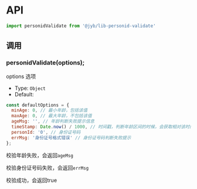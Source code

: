 # API

```javascript
import personidValidate from '@jyb/lib-personid-validate'
```

## 调用

### personidValidate(options);

options 选项
- Type: `Object`
- Default: 

```javascript
const defaultOptions = {
  minAge: 0, // 最小年龄，包括该值
  maxAge: 0, // 最大年龄，不包括该值
  ageMsg: '', // 年龄判断失败提示信息
  timeStamp: Date.now() / 1000, // 时间戳，判断年龄区间的时候，会获取相对该时间的年龄进行判断，获取当前时间的时间戳应该为：Date.now()/1000
  personId: '0', // 身份证号码
  errMsg: '身份证号格式错误' // 身份证号码判断失败提示
};
```

校验年龄失败，会返回`ageMsg`

校验身份证号码失败，会返回`errMsg`

校验成功，会返回true

